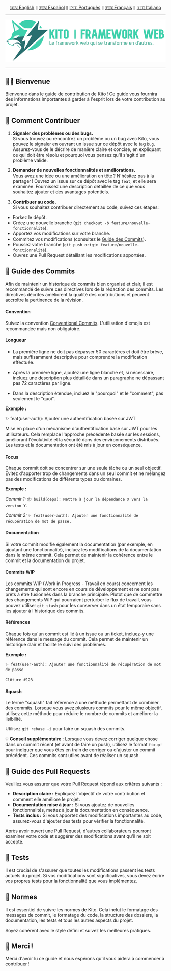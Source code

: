 <div align="center">

[🇺🇸 English](./CONTRIBUTING.md) `‖` [🇪🇸 Español](./CONTRIBUTING_ES.md) `‖` [🇵🇹 Português](./CONTRIBUTING_PT.md) `‖` [🇫🇷 Français](./CONTRIBUTING_FR.md) `‖` [🇮🇹 Italiano](./CONTRIBUTING_IT.md)

<hr />

<img src="./public/static/kito_banner_fr.png" alt="Kito Banner" />

<hr />

</div>

## 🙌🏼 Bienvenue

Bienvenue dans le guide de contribution de Kito ! Ce guide vous fournira des informations importantes à garder à l'esprit lors de votre contribution au projet.

## 🌸 Comment Contribuer

1. **Signaler des problèmes ou des bugs.**  
   Si vous trouvez ou rencontrez un problème ou un bug avec Kito, vous pouvez le signaler en ouvrant un issue sur ce dépôt avec le tag `bug`. Assurez-vous de le décrire de manière claire et concise, en expliquant ce qui doit être résolu et pourquoi vous pensez qu'il s'agit d'un problème valide.

2. **Demander de nouvelles fonctionnalités et améliorations.**  
   Vous avez une idée ou une amélioration en tête ? N'hésitez pas à la partager ! Ouvrez un issue sur ce dépôt avec le tag `feat`, et elle sera examinée. Fournissez une description détaillée de ce que vous souhaitez ajouter et des avantages potentiels.

3. **Contribuer au code.**  
   Si vous souhaitez contribuer directement au code, suivez ces étapes :

- Forkez le dépôt.
- Créez une nouvelle branche (`git checkout -b feature/nouvelle-fonctionnalité`).
- Apportez vos modifications sur votre branche.
- Commitez vos modifications (consultez le [Guide des Commits](#-guide-des-commits)).
- Poussez votre branche (`git push origin feature/nouvelle-fonctionnalité`).
- Ouvrez une Pull Request détaillant les modifications apportées.

## 📕 Guide des Commits

Afin de maintenir un historique de commits bien organisé et clair, il est recommandé de suivre ces directives lors de la rédaction des commits. Les directives décrites améliorent la qualité des contributions et peuvent accroître la pertinence de la révision.

#### Convention

Suivez la convention [Conventional Commits](https://conventionalcommits.org). L'utilisation d'emojis est recommandée mais non obligatoire.

#### Longueur

- La première ligne ne doit pas dépasser 50 caractères et doit être brève, mais suffisamment descriptive pour comprendre la modification effectuée.

- Après la première ligne, ajoutez une ligne blanche et, si nécessaire, incluez une description plus détaillée dans un paragraphe ne dépassant pas 72 caractères par ligne.

- Dans la description étendue, incluez le "pourquoi" et le "comment", pas seulement le "quoi".

**Exemple :**

✨ feat(user-auth): Ajouter une authentification basée sur JWT

Mise en place d'un mécanisme d'authentification basé sur JWT pour les utilisateurs. Cela remplace l'approche précédente basée sur les sessions, améliorant l'évolutivité et la sécurité dans des environnements distribués. Les tests et la documentation ont été mis à jour en conséquence.

#### Focus

Chaque commit doit se concentrer sur une seule tâche ou un seul objectif. Évitez d'apporter trop de changements dans un seul commit et ne mélangez pas des modifications de différents types ou domaines.

**Exemple :**

_Commit 1:_ `📦 build(deps): Mettre à jour la dépendance X vers la version Y.`

_Commit 2:_ `✨ feat(user-auth): Ajouter une fonctionnalité de récupération de mot de passe.`

#### Documentation

Si votre commit modifie également la documentation (par exemple, en ajoutant une fonctionnalité), incluez les modifications de la documentation dans le même commit. Cela permet de maintenir la cohérence entre le commit et la documentation du projet.

#### Commits WIP

Les commits WIP (Work in Progress - Travail en cours) concernent les changements qui sont encore en cours de développement et ne sont pas prêts à être fusionnés dans la branche principale. Plutôt que de commettre des changements WIP qui pourraient perturber le flux de travail, vous pouvez utiliser `git stash` pour les conserver dans un état temporaire sans les ajouter à l'historique des commits.

#### Références

Chaque fois qu'un commit est lié à un issue ou un ticket, incluez-y une référence dans le message du commit. Cela permet de maintenir un historique clair et facilite le suivi des problèmes.

**Exemple :**

```
✨ feat(user-auth): Ajouter une fonctionnalité de récupération de mot de passe

Clôture #123
```

#### Squash

Le terme "squash" fait référence à une méthode permettant de combiner des commits. Lorsque vous avez plusieurs commits pour le même objectif, utilisez cette méthode pour réduire le nombre de commits et améliorer la lisibilité.

Utilisez `git rebase -i` pour faire un squash des commits.

💡 **Conseil supplémentaire :** Lorsque vous devez corriger quelque chose dans un commit récent (et avant de faire un push), utilisez le format `fixup!` pour indiquer que vous êtes en train de corriger ou d'ajuster un commit précédent. Ces commits sont utiles avant de réaliser un squash.

## 👷 Guide des Pull Requests

Veuillez vous assurer que votre Pull Request répond aux critères suivants :

- **Description claire :** Expliquez l'objectif de votre contribution et comment elle améliore le projet.
- **Documentation mise à jour :** Si vous ajoutez de nouvelles fonctionnalités, mettez à jour la documentation en conséquence.
- **Tests inclus :** Si vous apportez des modifications importantes au code, assurez-vous d'ajouter des tests pour vérifier la fonctionnalité.

Après avoir ouvert une Pull Request, d'autres collaborateurs pourront examiner votre code et suggérer des modifications avant qu'il ne soit accepté.

## 🚧 Tests

Il est crucial de s'assurer que toutes les modifications passent les tests actuels du projet. Si vos modifications sont significatives, vous devez écrire vos propres tests pour la fonctionnalité que vous implémentez.

## 🎩 Normes

Il est essentiel de suivre les normes de Kito. Cela inclut le formatage des messages de commit, le formatage du code, la structure des dossiers, la documentation, les tests et tous les autres aspects du projet.

Soyez cohérent avec le style défini et suivez les meilleures pratiques.

## 🎉 Merci !

Merci d'avoir lu ce guide et nous espérons qu'il vous aidera à commencer à contribuer !
